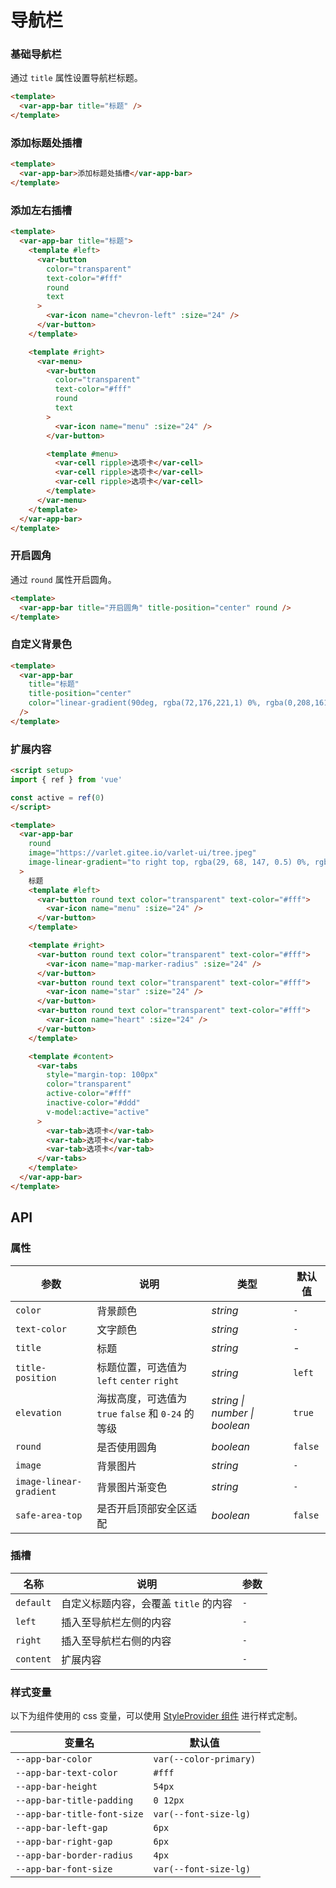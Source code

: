 # 导航栏

### 基础导航栏

通过 `title` 属性设置导航栏标题。

```html
<template>
  <var-app-bar title="标题" />
</template>
```

### 添加标题处插槽

```html
<template>
  <var-app-bar>添加标题处插槽</var-app-bar>
</template>
```

### 添加左右插槽

```html
<template>
  <var-app-bar title="标题">
    <template #left>
      <var-button
        color="transparent"
        text-color="#fff"
        round
        text
      >
        <var-icon name="chevron-left" :size="24" />
      </var-button>
    </template>

    <template #right>
      <var-menu>
        <var-button
          color="transparent"
          text-color="#fff"
          round
          text
        >
          <var-icon name="menu" :size="24" />
        </var-button>

        <template #menu>
          <var-cell ripple>选项卡</var-cell>
          <var-cell ripple>选项卡</var-cell>
          <var-cell ripple>选项卡</var-cell>
        </template>
      </var-menu>
    </template>
  </var-app-bar>
</template>
```

### 开启圆角

通过 `round` 属性开启圆角。

```html
<template>
  <var-app-bar title="开启圆角" title-position="center" round />
</template>
```

### 自定义背景色

```html
<template>
  <var-app-bar
    title="标题" 
    title-position="center" 
    color="linear-gradient(90deg, rgba(72,176,221,1) 0%, rgba(0,208,161,1) 100%)"
  />
</template>
```

### 扩展内容

```html
<script setup>
import { ref } from 'vue'

const active = ref(0)
</script>

<template>
  <var-app-bar
    round
    image="https://varlet.gitee.io/varlet-ui/tree.jpeg"
    image-linear-gradient="to right top, rgba(29, 68, 147, 0.5) 0%, rgba(74, 198, 170, 0.9) 100%"
  >
    标题
    <template #left>
      <var-button round text color="transparent" text-color="#fff">
        <var-icon name="menu" :size="24" />
      </var-button>
    </template>

    <template #right>
      <var-button round text color="transparent" text-color="#fff">
        <var-icon name="map-marker-radius" :size="24" />
      </var-button>
      <var-button round text color="transparent" text-color="#fff">
        <var-icon name="star" :size="24" />
      </var-button>
      <var-button round text color="transparent" text-color="#fff">
        <var-icon name="heart" :size="24" />
      </var-button>
    </template>

    <template #content>
      <var-tabs
        style="margin-top: 100px"
        color="transparent"
        active-color="#fff"
        inactive-color="#ddd"
        v-model:active="active"
      >
        <var-tab>选项卡</var-tab>
        <var-tab>选项卡</var-tab>
        <var-tab>选项卡</var-tab>
      </var-tabs>
    </template>
  </var-app-bar>
</template>
```

## API

### 属性

| 参数               | 说明                                | 类型 | 默认值     |
|------------------|-----------------------------------| ---- |---------|
| `color`          | 背景颜色                              | _string_ | `-`     |
| `text-color`     | 文字颜色                              | _string_ | `-`     |
| `title`          | 标题                                | _string_ | -       |
| `title-position` | 标题位置，可选值为 `left` `center` `right` | _string_ | `left`  |
| `elevation` | 海拔高度，可选值为 `true` `false` 和 `0-24` 的等级 | _string \| number \| boolean_|   `true`    |
| `round`          | 是否使用圆角                            | _boolean_ | `false` |
| `image`          | 背景图片                            | _string_ | `-` |
| `image-linear-gradient` | 背景图片渐变色 | _string_ | `-` |
| `safe-area-top` | 是否开启顶部安全区适配 | _boolean_ | `false` |

### 插槽

| 名称 | 说明 | 参数 |
| ---- | ---- | ----|
| `default` | 自定义标题内容，会覆盖 `title` 的内容 | `-` |
| `left` | 插入至导航栏左侧的内容 | `-` |
| `right` | 插入至导航栏右侧的内容 | `-` |
| `content` | 扩展内容 | `-` |

### 样式变量
以下为组件使用的 css 变量，可以使用 [StyleProvider 组件](#/zh-CN/style-provider) 进行样式定制。

| 变量名                       | 默认值 |
|---------------------------| --- |
| `--app-bar-color`         | `var(--color-primary)` |
| `--app-bar-text-color`    | `#fff` |
| `--app-bar-height`        | `54px` |
| `--app-bar-title-padding` | `0 12px` |
| `--app-bar-title-font-size` | `var(--font-size-lg)` |
| `--app-bar-left-gap`      | `6px` |
| `--app-bar-right-gap`     | `6px` |
| `--app-bar-border-radius` | `4px` |
| `--app-bar-font-size` | `var(--font-size-lg)` |
